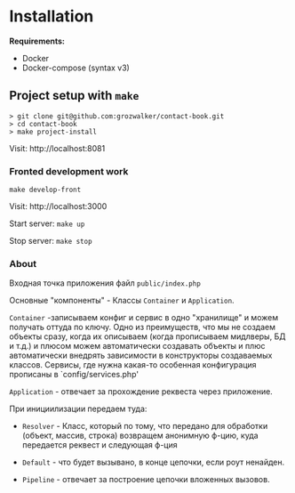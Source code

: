 # Installation

**Requirements:**
* Docker
* Docker-compose (syntax v3)

## Project setup with `make`
```
> git clone git@github.com:grozwalker/contact-book.git
> cd contact-book
> make project-install
```
Visit: http://localhost:8081

### Fronted development work
```
make develop-front
```
Visit: http://localhost:3000

Start server: `make up`

Stop server: `make stop`


### About

Входная точка приложения файл `public/index.php`

Основные "компоненты" - Классы `Container` и `Application`.

`Container` -записываем конфиг и сервис в одно "хранилище" и можем получать оттуда по ключу. 
Одно из преимуществ, что мы не создаем объекты сразу, когда их описываем (когда прописываем мидлверы, БД и т.д.) и плюсом можем автоматически создавать объекты и плюс автоматически внедрять зависимости в конструкторы создаваемых классов.
Сервисы, где нужна какая-то особенная конфигурация прописаны в `config/services.php'

`Application` - отвечает за прохождение реквеста через приложение. 

При инициилизации передаем туда:
* `Resolver` - Класс, который по тому, что передано для обработки (объект, массив, строка) возвращем анонимную ф-цию, куда передается реквест и следующая ф-ция

* `Default` - что будет вызывано, в конце цепочки, если роут ненайден.

* `Pipeline` - отвечает за построение цепочки вложенных вызовов.

